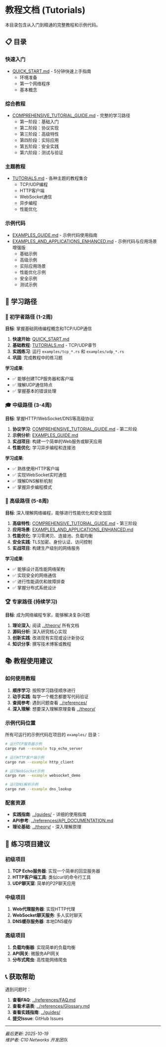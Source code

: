 # 教程文档 (Tutorials)

本目录包含从入门到精通的完整教程和示例代码。

## 📋 目录

### 快速入门

- [QUICK_START.md](QUICK_START.md) - 5分钟快速上手指南
  - 环境准备
  - 第一个网络程序
  - 基本概念

### 综合教程

- [COMPREHENSIVE_TUTORIAL_GUIDE.md](COMPREHENSIVE_TUTORIAL_GUIDE.md) - 完整的学习路径
  - 第一阶段：基础入门
  - 第二阶段：协议实现
  - 第三阶段：高级特性
  - 第四阶段：实际应用
  - 第五阶段：安全实践
  - 第六阶段：测试与验证

### 主题教程

- [TUTORIALS.md](TUTORIALS.md) - 各种主题的教程集合
  - TCP/UDP编程
  - HTTP客户端
  - WebSocket通信
  - 异步编程
  - 性能优化

### 示例代码

- [EXAMPLES_GUIDE.md](EXAMPLES_GUIDE.md) - 示例代码使用指南
- [EXAMPLES_AND_APPLICATIONS_ENHANCED.md](EXAMPLES_AND_APPLICATIONS_ENHANCED.md) - 示例代码与应用场景增强版
  - 基础示例
  - 高级示例
  - 实际应用场景
  - 性能优化示例
  - 安全示例
  - 测试示例

## 🎯 学习路径

### 🚀 初学者路径 (1-2周)

**目标**: 掌握基础网络编程概念和TCP/UDP通信

1. **快速开始**: [QUICK_START.md](QUICK_START.md)
2. **基础教程**: [TUTORIALS.md](TUTORIALS.md) - TCP/UDP章节
3. **实践练习**: 运行 `examples/tcp_*.rs` 和 `examples/udp_*.rs`
4. **巩固**: 完成教程中的练习题

**学习成果**:

- ✅ 能够创建TCP服务器和客户端
- ✅ 理解UDP通信特点
- ✅ 掌握基本的错误处理

### 🎓 中级路径 (3-4周)

**目标**: 掌握HTTP/WebSocket/DNS等高级协议

1. **协议学习**: [COMPREHENSIVE_TUTORIAL_GUIDE.md](COMPREHENSIVE_TUTORIAL_GUIDE.md) - 第二阶段
2. **示例分析**: [EXAMPLES_GUIDE.md](EXAMPLES_GUIDE.md)
3. **实战项目**: 构建一个简单的Web服务或聊天应用
4. **性能优化**: 学习异步编程和连接池

**学习成果**:

- ✅ 熟练使用HTTP客户端
- ✅ 实现WebSocket实时通信
- ✅ 理解DNS解析机制
- ✅ 掌握异步编程模式

### 🔬 高级路径 (5-8周)

**目标**: 深入理解网络编程，能够进行性能优化和安全加固

1. **高级特性**: [COMPREHENSIVE_TUTORIAL_GUIDE.md](COMPREHENSIVE_TUTORIAL_GUIDE.md) - 第三阶段
2. **应用场景**: [EXAMPLES_AND_APPLICATIONS_ENHANCED.md](EXAMPLES_AND_APPLICATIONS_ENHANCED.md)
3. **性能优化**: 学习零拷贝、连接池、负载均衡
4. **安全实践**: TLS加密、身份认证、访问控制
5. **实战项目**: 构建生产级别的网络服务

**学习成果**:

- ✅ 能够设计高性能网络架构
- ✅ 实现安全的网络通信
- ✅ 进行性能调优和故障排查
- ✅ 掌握分布式系统设计

### 🏆 专家路径 (持续学习)

**目标**: 成为网络编程专家，能够解决复杂问题

1. **理论深入**: 阅读 [../theory/](../theory/) 所有文档
2. **源码分析**: 深入研究核心实现
3. **创新实践**: 改进现有实现或设计新协议
4. **知识分享**: 撰写技术博客或教程

## 📚 教程使用建议

### 如何使用教程

1. **顺序学习**: 按照学习路径顺序进行
2. **动手实践**: 每学一个概念都要写代码验证
3. **查阅参考**: 遇到问题查看 [../references/](../references/)
4. **深入理解**: 想要深入理解原理查看 [../theory/](../theory/)

### 示例代码位置

所有可运行的示例代码在项目的 `examples/` 目录：

```bash
# 运行TCP服务器示例
cargo run --example tcp_echo_server

# 运行HTTP客户端示例
cargo run --example http_client

# 运行WebSocket示例
cargo run --example websocket_demo

# 运行DNS解析示例
cargo run --example dns_lookup
```

### 配套资源

- **实践指南**: [../guides/](../guides/) - 详细的使用指南
- **API参考**: [../references/API_DOCUMENTATION.md](../references/API_DOCUMENTATION.md)
- **理论基础**: [../theory/](../theory/) - 深入理解原理

## 🧪 练习项目建议

### 初级项目

1. **TCP Echo服务器**: 实现一个简单的回显服务器
2. **HTTP客户端工具**: 类似curl的命令行工具
3. **UDP聊天室**: 简单的P2P聊天应用

### 中级项目

1. **Web代理服务器**: 实现HTTP代理
2. **WebSocket聊天服务**: 多人实时聊天
3. **DNS缓存服务器**: 本地DNS缓存

### 高级项目

1. **负载均衡器**: 实现简单的负载均衡
2. **API网关**: 微服务API网关
3. **分布式爬虫**: 高性能网络爬虫

## 📞 获取帮助

遇到问题时：

1. **查看FAQ**: [../references/FAQ.md](../references/FAQ.md)
2. **查看术语表**: [../references/Glossary.md](../references/Glossary.md)
3. **查看实践指南**: [../guides/](../guides/)
4. **提交Issue**: GitHub Issues

---

*最后更新: 2025-10-19*  
*维护者: C10 Networks 开发团队*
